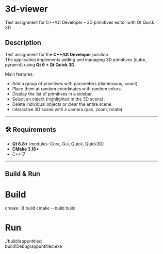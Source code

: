 # 3d-viewer
Test assignment for C++/Qt Developer – 3D primitives editor with Qt Quick 3D

## Description
Test assignment for the **C++/Qt Developer** position.  
The application implements adding and managing 3D primitives (cube, pyramid) using **Qt 6 + Qt Quick 3D**.  

Main features:
- Add a group of primitives with parameters (dimensions, count).
- Place them at random coordinates with random colors.
- Display the list of primitives in a sidebar.
- Select an object (highlighted in the 3D scene).
- Delete individual objects or clear the entire scene.
- Interactive 3D scene with a camera (pan, zoom, rotate).

---

## 🛠️ Requirements
- **Qt 6.8+** (modules: Core, Gui, Quick, Quick3D)
- **CMake 3.16+**
- C++17

---

##  Build & Run

# Build
cmake -B build
cmake --build build

# Run
./build/appuntitled       
build\Debug\appuntitled.exe 

